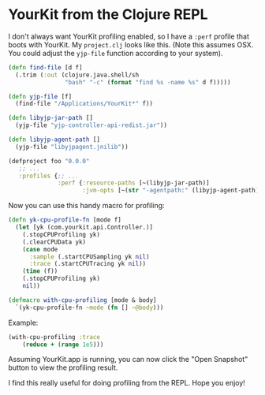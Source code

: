 
# YourKit from the Clojure REPL

I don't always want YourKit profiling enabled, so I have a `:perf` profile that
boots with YourKit. My `project.clj` looks like this. (Note this assumes OSX. You
could adjust the `yjp-file` function according to your system).

```clj
(defn find-file [d f]
  (.trim (:out (clojure.java.shell/sh
                "bash" "-c" (format "find %s -name %s" d f)))))

(defn yjp-file [f]
  (find-file "/Applications/YourKit*" f))

(defn libyjp-jar-path []
  (yjp-file "yjp-controller-api-redist.jar"))

(defn libyjp-agent-path []
  (yjp-file "libyjpagent.jnilib"))

(defproject foo "0.0.0"
   ;; ...
   :profiles {;; ...
              :perf {:resource-paths [~(libyjp-jar-path)]
                     :jvm-opts [~(str "-agentpath:" (libyjp-agent-path))]}})
```

Now you can use this handy macro for profiling:

```clj
(defn yk-cpu-profile-fn [mode f]
  (let [yk (com.yourkit.api.Controller.)]
    (.stopCPUProfiling yk)
    (.clearCPUData yk)
    (case mode
      :sample (.startCPUSampling yk nil)
      :trace (.startCPUTracing yk nil))
    (time (f))
    (.stopCPUProfiling yk)
    nil))

(defmacro with-cpu-profiling [mode & body]
  `(yk-cpu-profile-fn ~mode (fn [] ~@body)))
```

Example:

```clj
(with-cpu-profiling :trace
    (reduce + (range 1e5)))
```

Assuming YourKit.app is running, you can now click the "Open Snapshot" button to
view the profiling result.

I find this really useful for doing profiling from the REPL.  Hope you enjoy!
